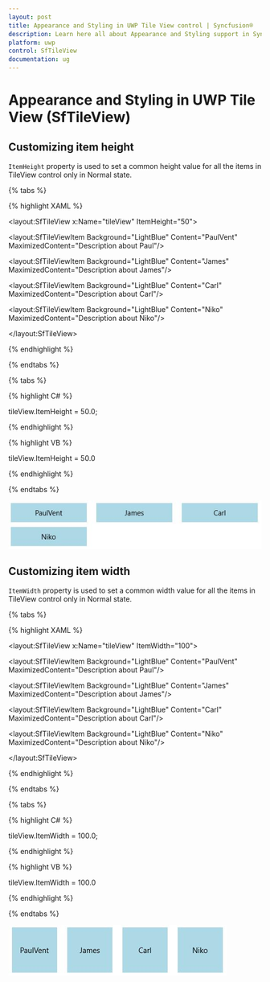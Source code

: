 ```yaml
---
layout: post
title: Appearance and Styling in UWP Tile View control | Syncfusion®
description: Learn here all about Appearance and Styling support in Syncfusion® UWP Tile View (SfTileView) control and more.
platform: uwp
control: SfTileView
documentation: ug
---
```


# Appearance and Styling in UWP Tile View (SfTileView)

## Customizing item height

`ItemHeight` property is used to set a common height value for all the items in TileView control only in Normal state.

{% tabs %}

{% highlight XAML %}

<layout:SfTileView x:Name="tileView" ItemHeight="50">

<layout:SfTileViewItem Background="LightBlue" Content="PaulVent"
                       MaximizedContent="Description about Paul"/>

<layout:SfTileViewItem Background="LightBlue" Content="James"
                       MaximizedContent="Description about James"/>

<layout:SfTileViewItem Background="LightBlue" Content="Carl"
                       MaximizedContent="Description about Carl"/>

<layout:SfTileViewItem Background="LightBlue" Content="Niko"
                       MaximizedContent="Description about Niko"/>

</layout:SfTileView>

{% endhighlight %}

{% endtabs %}

{% tabs %}

{% highlight C# %}

tileView.ItemHeight = 50.0;

{% endhighlight %}

{% highlight VB %}

tileView.ItemHeight = 50.0

{% endhighlight %}

{% endtabs %}

![Appearance-and-Styling-img1](Appearance-and-Styling-images/Appearance-and-Styling-img1.jpeg)

## Customizing item width

`ItemWidth` property is used to set a common width value for all the items in TileView control only in Normal state.

{% tabs %}

{% highlight XAML %}

<layout:SfTileView x:Name="tileView" ItemWidth="100">

<layout:SfTileViewItem Background="LightBlue" Content="PaulVent"
                       MaximizedContent="Description about Paul"/>

<layout:SfTileViewItem Background="LightBlue" Content="James"
                       MaximizedContent="Description about James"/>

<layout:SfTileViewItem Background="LightBlue" Content="Carl"
                       MaximizedContent="Description about Carl"/>

<layout:SfTileViewItem Background="LightBlue" Content="Niko"
                       MaximizedContent="Description about Niko"/>

</layout:SfTileView>

{% endhighlight %}

{% endtabs %}

{% tabs %}

{% highlight C# %}

tileView.ItemWidth = 100.0;

{% endhighlight %}

{% highlight VB %}

tileView.ItemWidth = 100.0

{% endhighlight %}

{% endtabs %}

![Appearance-and-Styling-img2](Appearance-and-Styling-images/Appearance-and-Styling-img2.jpeg)
